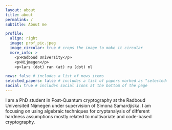 ```yaml
---
layout: about
title: about
permalink: /
subtitle: About me

profile:
  align: right
  image: prof_pic.jpeg
  image_circular: true # crops the image to make it circular
  more_info: >
    <p>Radboud University</p>
    <p>Nijmegen</p>
    <p>lars (dot) ran (at) ru (dot) nl

news: false # includes a list of news items
selected_papers: false # includes a list of papers marked as "selected={true}"
social: true # includes social icons at the bottom of the page
---
```


I am a PhD student in Post-Quantum cryptography at the Radboud Universiteit Nijmegen under supervision of Simona Samardjiska. I am focusing on using algebraic techniques for cryptanalysis of different hardness assumptions mostly related to multivariate and code-based cryptography.